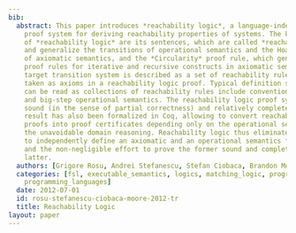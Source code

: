 ```yaml
---
bib:
  abstract: This paper introduces *reachability logic*, a language-independent seven-rule
    proof system for deriving reachability properties of systems. The key ingredients
    of *reachability logic* are its sentences, which are called *reachability rules*
    and generalize the transitions of operational semantics and the Hoare triples
    of axiomatic semantics, and the *Circularity* proof rule, which generalizes invariant
    proof rules for iterative and recursive constructs in axiomatic semantics. The
    target transition system is described as a set of reachability rules, which are
    taken as axioms in a reachability logic proof. Typical definition styles which
    can be read as collections of reachability rules include conventional small-step
    and big-step operational semantics. The reachability logic proof system is shown
    sound (in the sense of partial correctness) and relatively complete. The soundness
    result has also been formalized in Coq, allowing to convert reachability logic
    proofs into proof certificates depending only on the operational semantics and
    the unavoidable domain reasoning. Reachability logic thus eliminates the need
    to independently define an axiomatic and an operational semantics for each language,
    and the non-negligible effort to prove the former sound and complete w.r.t the
    latter.
  authors: [Grigore Rosu, Andrei Stefanescu, Stefan Ciobaca, Brandon Moore]
  categories: [fsl, executable_semantics, logics, matching_logic, program_verification,
    programming_languages]
  date: 2012-07-01
  id: rosu-stefanescu-ciobaca-moore-2012-tr
  title: Reachability Logic
layout: paper
---
```


